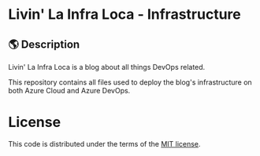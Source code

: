 # Livin' La Infra Loca - Infrastructure

## 🌎 Description

Livin' La Infra Loca is a blog about all things DevOps related.

This repository contains all files used to deploy the blog's infrastructure on both Azure Cloud and Azure DevOps.

# License

This code is distributed under the terms of the [MIT license](LICENSE).
